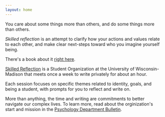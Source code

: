 ```yaml
---
layout: home
---
```


You care about some things more than others, and 
do some things more than others. 

_Skilled reflection_ is 
an attempt to clarify how your 
actions and 
values 
relate to each other, and 
make clear next-steps toward 
who you imagine yourself being.

There's a book about it [right here](_book/index.html).

[Skilled Reflection](https://win.wisc.edu/organization/skilledreflection) is 
a Student Organization at the University of Wisconsin-Madison that 
meets once a week 
to write privately for about an hour. 

Each session focuses on specific themes related to 
identity, 
goals, and 
being a student, 
with prompts for you to reflect and write on. 

More than anything, the time and writing are commitments to better navigate our complex lives. 
To learn more, read about the orginization's start and mission in the 
[Psychology Department Bulletin](https://psych.wisc.edu/news/when-personal-experience-meets-psychology-michael-koranda/).

